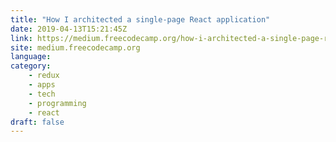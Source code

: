 ```yaml
---
title: "How I architected a single-page React application"
date: 2019-04-13T15:21:45Z
link: https://medium.freecodecamp.org/how-i-architected-a-single-page-react-application-3ebd90f59087?source=rss----336d898217ee---4
site: medium.freecodecamp.org
language: 
category:
	- redux
	- apps
	- tech
	- programming
	- react
draft: false
---
```

